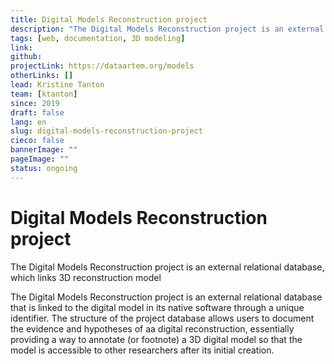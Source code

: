 ```yaml
---
title: Digital Models Reconstruction project
description: "The Digital Models Reconstruction project is an external relational  database, which links 3D reconstruction model"
tags: [web, documentation, 3D modeling]
link:
github:
projectLink: https://dataartem.org/models
otherLinks: []
lead: Kristine Tanton
team: [ktanton]
since: 2019
draft: false
lang: en
slug: digital-models-reconstruction-project
cieco: false
bannerImage: ""
pageImage: ""
status: ongoing
---
```


<!-- ajouter bonnes dates, author/project lead? -->

# Digital Models Reconstruction project

The Digital Models Reconstruction project is an external relational database, which links 3D reconstruction model

The Digital Models Reconstruction project is an external relational database that is linked to the digital model in its native software through a unique identifier. The structure of the project database allows users to document the evidence and hypotheses of aa digital reconstruction, essentially providing a way to annotate (or footnote) a 3D digital model so that the model is accessible to other researchers after its initial creation.
